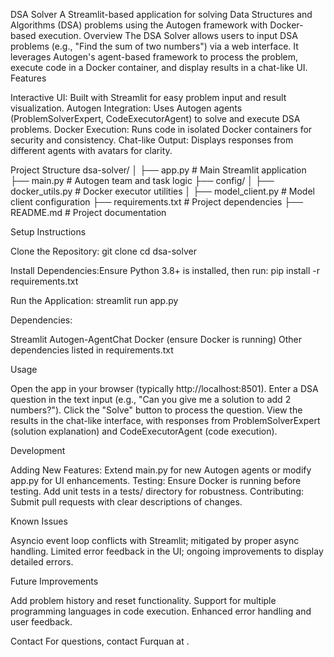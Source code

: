 DSA Solver
A Streamlit-based application for solving Data Structures and Algorithms (DSA) problems using the Autogen framework with Docker-based execution.
Overview
The DSA Solver allows users to input DSA problems (e.g., "Find the sum of two numbers") via a web interface. It leverages Autogen's agent-based framework to process the problem, execute code in a Docker container, and display results in a chat-like UI.
Features

Interactive UI: Built with Streamlit for easy problem input and result visualization.
Autogen Integration: Uses Autogen agents (ProblemSolverExpert, CodeExecutorAgent) to solve and execute DSA problems.
Docker Execution: Runs code in isolated Docker containers for security and consistency.
Chat-like Output: Displays responses from different agents with avatars for clarity.

Project Structure
dsa-solver/
│
├── app.py                  # Main Streamlit application
├── main.py                 # Autogen team and task logic
├── config/
│   ├── docker_utils.py     # Docker executor utilities
│   ├── model_client.py     # Model client configuration
├── requirements.txt         # Project dependencies
├── README.md               # Project documentation

Setup Instructions

Clone the Repository:
git clone <repository-url>
cd dsa-solver


Install Dependencies:Ensure Python 3.8+ is installed, then run:
pip install -r requirements.txt


Run the Application:
streamlit run app.py


Dependencies:

Streamlit
Autogen-AgentChat
Docker (ensure Docker is running)
Other dependencies listed in requirements.txt



Usage

Open the app in your browser (typically http://localhost:8501).
Enter a DSA question in the text input (e.g., "Can you give me a solution to add 2 numbers?").
Click the "Solve" button to process the question.
View the results in the chat-like interface, with responses from ProblemSolverExpert (solution explanation) and CodeExecutorAgent (code execution).

Development

Adding New Features: Extend main.py for new Autogen agents or modify app.py for UI enhancements.
Testing: Ensure Docker is running before testing. Add unit tests in a tests/ directory for robustness.
Contributing: Submit pull requests with clear descriptions of changes.

Known Issues

Asyncio event loop conflicts with Streamlit; mitigated by proper async handling.
Limited error feedback in the UI; ongoing improvements to display detailed errors.

Future Improvements

Add problem history and reset functionality.
Support for multiple programming languages in code execution.
Enhanced error handling and user feedback.

Contact
For questions, contact Furquan at .